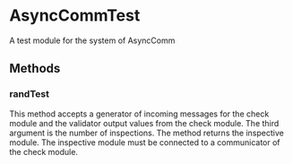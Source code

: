 # AsyncCommTest
A test module for the system of AsyncComm

## Methods

### randTest
This method accepts a generator of incoming messages for the check module and the validator output values from the check module. The third argument is the number of inspections. The method returns  the inspective module. The inspective module must be connected to a communicator of the check module.

